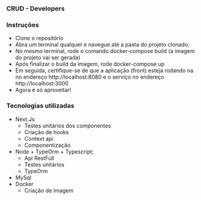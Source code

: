 ### CRUD - Developers

### Instruções

- Clone o repositório
- Abra um terminal qualquer e navegue até a pasta do projeto clonado;
- No mesmo terminal, rode o comando docker-compose build (a imagem do projeto vai ser gerada)
- Após finalizar o build da imagem, rode docker-compose up
- Em seguida, certifique-se de que a aplicação (front) esteja rodando na no endereço http://localhost:8080 e o serviço no endereço http://localhost:3000 
- Agora é só aproveitar!

### Tecnologias utilizadas
- Next.Js
    - Testes unitários dos componentes
    - Criação de hooks
    - Context api
    - Componentização
- Node + TypeOrm + Typescript;
    - Api RestFull
    - Testes unitários
    - TypeOrm
- MySql
- Docker
    - Criação de imagem

